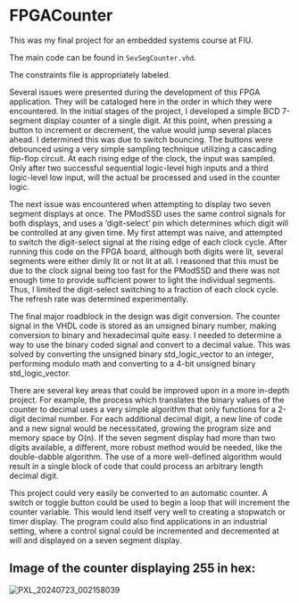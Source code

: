 # FPGACounter
This was my final project for an embedded systems course at FIU. 

The main code can be found in `SevSegCounter.vhd`. 

The constraints file is appropriately labeled. 


Several issues were presented during the development of this FPGA application. They will be cataloged here in the order in which they were encountered. In the initial stages of the project, I developed a simple BCD 7-segment display counter of a single digit. At this point, when pressing a button to increment or decrement, the value would jump several places ahead. I determined this was due to switch bouncing. The buttons were debounced using a very simple sampling technique utilizing a cascading flip-flop circuit. At each rising edge of the clock, the input was sampled. Only after two successful sequential logic-level high inputs and a third logic-level low input, will the actual be processed and used in the counter logic.


The next issue was encountered when attempting to display two seven segment displays at once. The PModSSD uses the same control signals for both displays, and uses a ‘digit-select’ pin which determines which digit will be controlled at any given time. My first attempt was naive, and attempted to switch the digit-select signal at the rising edge of each clock cycle. After running  this code on the FPGA board, although both digits were lit, several segments were either dimly lit or not lit at all. I reasoned that this must be due to the clock signal being too fast for the PModSSD and there was not enough time to provide sufficient power to light the individual segments. Thus, I limited the digit-select switching to a fraction of each clock cycle. The refresh rate was determined experimentally.


The final major roadblock in the design was digit conversion. The counter signal in the VHDL code is stored as an unsigned binary number, making conversion to binary and hexadecimal quite easy. I needed to determine a way to use the binary coded signal and convert to a decimal value. This was solved by converting the unsigned binary std_logic_vector to an integer, performing modulo math and converting to a 4-bit unsigned binary std_logic_vector.


There are several key areas that could be improved upon in a more in-depth project. For example, the process which translates the binary values of the counter to decimal uses a very simple algorithm that only functions for a 2-digit decimal number. For each additional decimal digit, a new line of code and a new signal would be necessitated, growing the program size and memory space by O(n). If the seven segment display had more than two digits available, a different, more robust method would be needed, like the double-dabble algorithm. The use of a more well-defined algorithm would result in a single block of code that could process an arbitrary length decimal digit.


This project could very easily be converted to an automatic counter. A switch or toggle button could be used to begin a loop that will increment the counter variable. This would lend itself very well to creating a stopwatch or timer display. The program could also find applications in an industrial setting, where a control signal could be incremented and decremented at will and displayed on a seven segment display.

## Image of the counter displaying 255 in hex:
![PXL_20240723_002158039](https://github.com/user-attachments/assets/7eaeea4a-4c5c-4a9c-acd0-3bdedeab1053)
